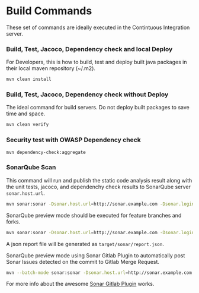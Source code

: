 # Build Commands  

These set of commands are ideally executed in the Contintuous Integration server.  

### Build, Test, Jacoco, Dependency check and local Deploy
For Developers, this is how to build, test and deploy built java packages in their local maven repository (~/.m2).  
```bash 
mvn clean install
```
### Build, Test, Jacoco, Dependency check without Deploy
The ideal command for build servers. Do not deploy built packages to save time and space.  
```bash
mvn clean verify
```
### Security test with OWASP Dependency check
```bash
mvn dependency-check:aggregate
```
### SonarQube Scan
This command will run and publish the static code analysis result along with the unit tests, jacoco, and dependenchy check results to SonarQube server `sonar.host.url`.  
```bash
mvn sonar:sonar -Dsonar.host.url=http://sonar.example.com -Dsonar.login=aGlhZHNkYTEyM2wxMmszO2wxMjszazE7bDIzazFsMjszMTJzZAo
```

SonarQube preview mode should be executed for feature branches and forks.  
```bash
mvn sonar:sonar -Dsonar.host.url=http://sonar.example.com -Dsonar.login=aGlhZHNkYTEyM2wxMmszO2wxMjszazE7bDIzazFsMjszMTJzZAo -Dsonar.analysis.mode=preview -Dsonar.report.export.path=report.json
```
A json report file will be generated as `target/sonar/report.json`.  

SonarQube preview mode using Sonar Gitlab Plugin to automatically post Sonar Issues detected on the commit to Gitlab Merge Request. 

```bash
mvn --batch-mode sonar:sonar -Dsonar.host.url=http://sonar.example.com -Dsonar.login=aGlhZHNkYTEyM2wxMmszO2wxMjszazE7bDIzazFsMjszMTJzZAo -Dsonar.analysis.mode=preview -Dsonar.gitlab.ref_name=feature/test -Dsonar.gitlab.project_id=1 -Dsonar.gitlab.commit_sha=692047c0
```

For more info about the awesome [Sonar Gitlab Plugin](https://github.com/gabrie-allaigre/sonar-gitlab-plugin) works.  